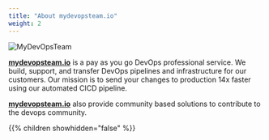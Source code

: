 ```yaml
---
title: "About mydevopsteam.io"
weight: 2
---
```


![MyDevOpsTeam](/images/MyDevOpsTeam-Logo.png?width=20pc)

**[mydevopsteam.io](https://mydevopsteam.io)** is a pay as you go DevOps professional service. We build, support, and transfer DevOps pipelines and infrastructure for our customers. Our mission is to send your changes to production 14x faster using our automated CICD pipeline.

**[mydevopsteam.io](https://mydevopsteam.io)**  also provide community based solutions to contribute to the devops community.

{{% children showhidden="false" %}}
